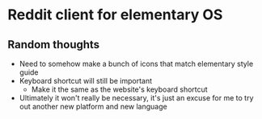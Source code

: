 # Reddit client for elementary OS

## Random thoughts

- Need to somehow make a bunch of icons that match elementary style guide
- Keyboard shortcut will still be important
  - Make it the same as the website's keyboard shortcut
- Ultimately it won't really be necessary, it's just an excuse for me to try out
another new platform and new language
